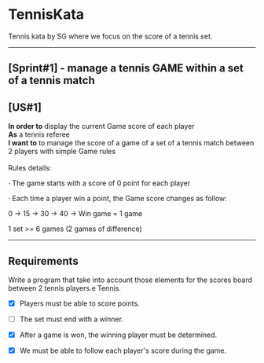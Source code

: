 # TennisKata
Tennis kata by SG where we focus on the score of a tennis set.

---

## [Sprint#1] - manage a tennis GAME within a set of a tennis match
## [US#1]
**In order to** display the current Game score of each player\
**As**  a tennis referee\
**I want to** to manage the score of a game of a set of a tennis match between 2 players with simple Game rules
<br>
<br>
Rules details:

·         The game starts with a score of 0 point for each player

·         Each time a player win a point, the Game score changes as follow:

0 -> 15 -> 30 -> 40 -> Win game = 1 game

1 set >= 6 games (2 games of difference)

---

Requirements
---

Write a program that take into account those elements for the scores board between 2 tennis players.e Tennis.

 

*[x] Players must be able to score points.

*[ ] The set must end with a winner.

*[x] After a game is won, the winning player must be determined.

*[x] We must be able to follow each player's score during the game.